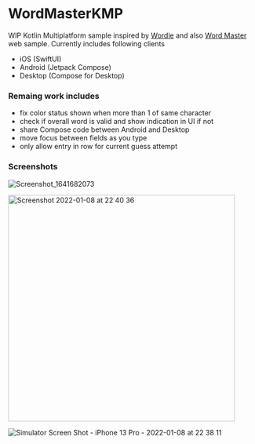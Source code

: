 # WordMasterKMP

WIP Kotlin Multiplatform sample inspired by [Wordle](https://www.powerlanguage.co.uk/wordle/)
and also [Word Master](https://github.com/octokatherine/word-master) web sample.  Currently includes following clients
- iOS (SwiftUI)
- Android (Jetpack Compose)
- Desktop (Compose for Desktop)


### Remaing work includes

- fix color status shown when more than 1 of same character
- check if overall word is valid and show indication in UI if not
- share Compose code between Android and Desktop
- move focus between fields as you type
- only allow entry in row for current guess attempt


### Screenshots
![Screenshot_1641682073](https://user-images.githubusercontent.com/6302/148662471-11c613af-7843-474a-b870-d22922ab3594.png)

<img width="462" alt="Screenshot 2022-01-08 at 22 40 36" src="https://user-images.githubusercontent.com/6302/148662474-b588d2e2-ca69-4409-a984-409f05b6daf6.png">

![Simulator Screen Shot - iPhone 13 Pro - 2022-01-08 at 22 38 11](https://user-images.githubusercontent.com/6302/148662479-59c1bec7-d733-496a-99ce-10892a7a7b8f.png)
